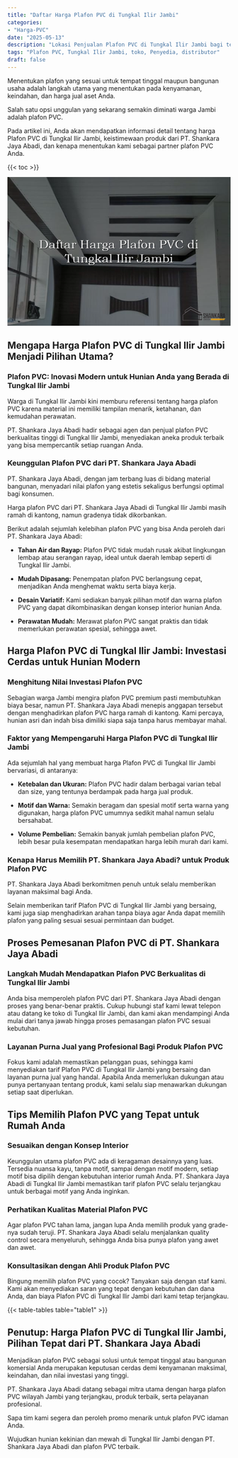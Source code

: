 ```yaml
---
title: "Daftar Harga Plafon PVC di Tungkal Ilir Jambi"
categories: 
- "Harga-PVC"
date: "2025-05-13"
description: "Lokasi Penjualan Plafon PVC di Tungkal Ilir Jambi bagi tempat tinggal, perkantoran, serta toko. Panel berkualitas, variasi motif, warna menarik, dengan servis instalasi ditangani oleh tim berpengalaman dan garansi resmi!|Jasa penyediaan Plafon PVC di Tungkal Ilir Jambi untuk kebutuhan rumah, kantor, maupun gerai, beserta panel unggulan dan pemasangan oleh tim profesional serta jaminan resmi.|Pilihan Plafon PVC di Tungkal Ilir Jambi yang terbukti untuk tempat tinggal, office, dan ritel, dengan material berkualitas dan penempatan oleh teknisi ahli dan jaminan resmi.|Distribusi Plafon PVC di Tungkal Ilir Jambi bagi hunian, office, serta gerai, dengan panel terbaik dan instalasi dikerjakan oleh tenaga ahli ahli, dilengkapi beserta garansi resmi.}"
tags: "Plafon PVC, Tungkal Ilir Jambi, toko, Penyedia, distributor"
draft: false
---
```


Menentukan plafon yang sesuai untuk tempat tinggal maupun bangunan usaha adalah langkah utama yang menentukan pada kenyamanan, keindahan, dan harga jual aset Anda.

Salah satu opsi unggulan yang sekarang semakin diminati warga Jambi adalah plafon PVC.

Pada artikel ini, Anda akan mendapatkan informasi detail tentang harga Plafon PVC di Tungkal Ilir Jambi, keistimewaan produk dari PT. Shankara Jaya Abadi, dan kenapa menentukan kami sebagai partner plafon PVC Anda.

{{< toc >}}

![Daftar Harga Plafon PVC di Tungkal Ilir Jambi](/images/Harga-PVC/Daftar-Harga-Plafon-PVC-di-Tungkal-Ilir-Jambi.png)


## Mengapa Harga Plafon PVC di Tungkal Ilir Jambi Menjadi Pilihan Utama?

### Plafon PVC: Inovasi Modern untuk Hunian Anda yang Berada di Tungkal Ilir Jambi

Warga di Tungkal Ilir Jambi kini memburu referensi tentang harga plafon PVC karena material ini memiliki tampilan menarik, ketahanan, dan kemudahan perawatan.

PT. Shankara Jaya Abadi hadir sebagai agen dan penjual plafon PVC berkualitas tinggi di Tungkal Ilir Jambi, menyediakan aneka produk terbaik yang bisa mempercantik setiap ruangan Anda.

### Keunggulan Plafon PVC dari PT. Shankara Jaya Abadi

PT. Shankara Jaya Abadi, dengan jam terbang luas di bidang material bangunan, menyadari nilai plafon yang estetis sekaligus berfungsi optimal bagi konsumen.

Harga plafon PVC dari PT. Shankara Jaya Abadi di Tungkal Ilir Jambi masih ramah di kantong, namun gradenya tidak dikorbankan.

Berikut adalah sejumlah kelebihan plafon PVC yang bisa Anda peroleh dari PT. Shankara Jaya Abadi:

- **Tahan Air dan Rayap:** Plafon PVC tidak mudah rusak akibat lingkungan lembap atau serangan rayap, ideal untuk daerah lembap seperti di Tungkal Ilir Jambi.

- **Mudah Dipasang:** Penempatan plafon PVC berlangsung cepat, menjadikan Anda menghemat waktu serta biaya kerja.

- **Desain Variatif:** Kami sediakan banyak pilihan motif dan warna plafon PVC yang dapat dikombinasikan dengan konsep interior hunian Anda.

- **Perawatan Mudah:** Merawat plafon PVC sangat praktis dan tidak memerlukan perawatan spesial, sehingga awet.

## Harga Plafon PVC di Tungkal Ilir Jambi: Investasi Cerdas untuk Hunian Modern

### Menghitung Nilai Investasi Plafon PVC

Sebagian warga Jambi mengira plafon PVC premium pasti membutuhkan biaya besar, namun PT. Shankara Jaya Abadi menepis anggapan tersebut dengan menghadirkan plafon PVC harga ramah di kantong. Kami percaya, hunian asri dan indah bisa dimiliki siapa saja tanpa harus membayar mahal.

### Faktor yang Mempengaruhi Harga Plafon PVC di Tungkal Ilir Jambi

Ada sejumlah hal yang membuat harga Plafon PVC di Tungkal Ilir Jambi bervariasi, di antaranya:

- **Ketebalan dan Ukuran:** Plafon PVC hadir dalam berbagai varian tebal dan size, yang tentunya berdampak pada harga jual produk.

- **Motif dan Warna:** Semakin beragam dan spesial motif serta warna yang digunakan, harga plafon PVC umumnya sedikit mahal namun selalu bersahabat.

- **Volume Pembelian:** Semakin banyak jumlah pembelian plafon PVC, lebih besar pula kesempatan mendapatkan harga lebih murah dari kami.

### Kenapa Harus Memilih PT. Shankara Jaya Abadi? untuk Produk Plafon PVC

PT. Shankara Jaya Abadi berkomitmen penuh untuk selalu memberikan layanan maksimal bagi Anda.

Selain memberikan tarif Plafon PVC di Tungkal Ilir Jambi yang bersaing, kami juga siap menghadirkan arahan tanpa biaya agar Anda dapat memilih plafon yang paling sesuai sesuai permintaan dan budget.

## Proses Pemesanan Plafon PVC di PT. Shankara Jaya Abadi

### Langkah Mudah Mendapatkan Plafon PVC Berkualitas di Tungkal Ilir Jambi

Anda bisa memperoleh plafon PVC dari PT. Shankara Jaya Abadi dengan proses yang benar-benar praktis. Cukup hubungi staf kami lewat telepon atau datang ke toko di Tungkal Ilir Jambi, dan kami akan mendampingi Anda mulai dari tanya jawab hingga proses pemasangan plafon PVC sesuai kebutuhan.

### Layanan Purna Jual yang Profesional Bagi Produk Plafon PVC

Fokus kami adalah memastikan pelanggan puas, sehingga kami menyediakan tarif Plafon PVC di Tungkal Ilir Jambi yang bersaing dan layanan purna jual yang handal. Apabila Anda memerlukan dukungan atau punya pertanyaan tentang produk, kami selalu siap menawarkan dukungan setiap saat diperlukan.

## Tips Memilih Plafon PVC yang Tepat untuk Rumah Anda

### Sesuaikan dengan Konsep Interior

Keunggulan utama plafon PVC ada di keragaman desainnya yang luas. Tersedia nuansa kayu, tanpa motif, sampai dengan motif modern, setiap motif bisa dipilih dengan kebutuhan interior rumah Anda. PT. Shankara Jaya Abadi di Tungkal Ilir Jambi memastikan tarif plafon PVC selalu terjangkau untuk berbagai motif yang Anda inginkan.

### Perhatikan Kualitas Material Plafon PVC

Agar plafon PVC tahan lama, jangan lupa Anda memilih produk yang grade-nya sudah teruji. PT. Shankara Jaya Abadi selalu menjalankan quality control secara menyeluruh, sehingga Anda bisa punya plafon yang awet dan awet.

### Konsultasikan dengan Ahli Produk Plafon PVC

Bingung memilih plafon PVC yang cocok? Tanyakan saja dengan staf kami. Kami akan menyediakan saran yang tepat dengan kebutuhan dan dana Anda, dan biaya Plafon PVC di Tungkal Ilir Jambi dari kami tetap terjangkau.

{{< table-tables table="table1" >}}

## Penutup: Harga Plafon PVC di Tungkal Ilir Jambi, Pilihan Tepat dari PT. Shankara Jaya Abadi

Menjadikan plafon PVC sebagai solusi untuk tempat tinggal atau bangunan komersial Anda merupakan keputusan cerdas demi kenyamanan maksimal, keindahan, dan nilai investasi yang tinggi.

PT. Shankara Jaya Abadi datang sebagai mitra utama dengan harga plafon PVC wilayah Jambi yang terjangkau, produk terbaik, serta pelayanan profesional.

Sapa tim kami segera dan peroleh promo menarik untuk plafon PVC idaman Anda.

Wujudkan hunian kekinian dan mewah di Tungkal Ilir Jambi dengan PT. Shankara Jaya Abadi dan plafon PVC terbaik.